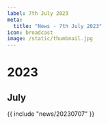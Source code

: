 ```yaml
---
label: 7th July 2023
meta:
  title: "News - 7th July 2023"
icon: broadcast
image: /static/thumbnail.jpg
---
```


# 2023
## July

{{ include "news/20230707" }}